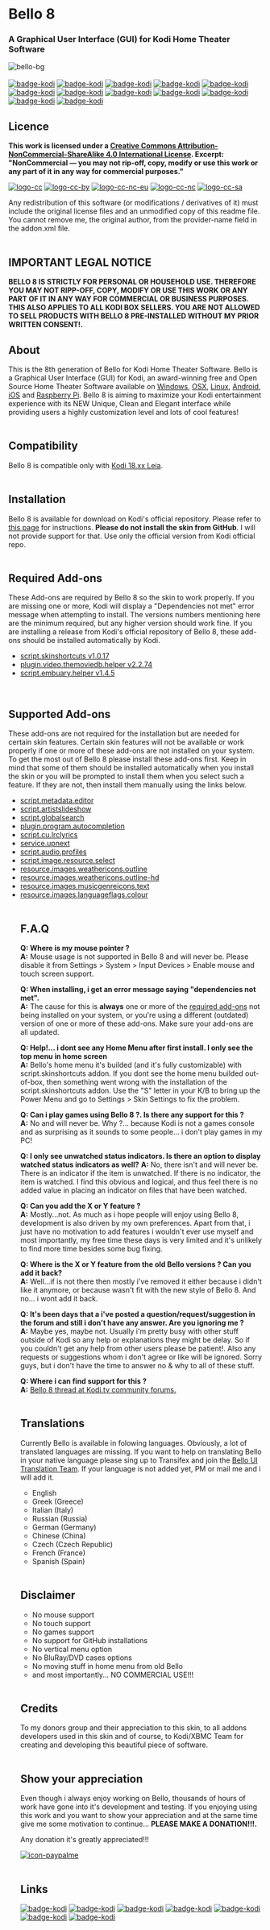 # Bello 8
### A Graphical User Interface (GUI) for Kodi Home Theater Software
![bello-bg](https://i.imgur.com/Ya12jdk.jpg)
<br><br>
[![badge-kodi](https://img.shields.io/badge/Licence-440E66.svg?style=plastic)](#Licence) [![badge-kodi](https://img.shields.io/badge/Legal_Notice-440E66.svg?style=plastic)](#IMPORTANT-LEGAL-NOTICE) [![badge-kodi](https://img.shields.io/badge/About-440E66.svg?style=plastic)](#About) [![badge-kodi](https://img.shields.io/badge/Compatibility-440E66.svg?style=plastic)](#Compatibility) [![badge-kodi](https://img.shields.io/badge/Installation-440E66.svg?style=plastic)](#Installation) [![badge-kodi](https://img.shields.io/badge/Required_Add--ons-440E66.svg?style=plastic)](#Required-Add-ons) [![badge-kodi](https://img.shields.io/badge/Supported_Add--ons-440E66.svg?style=plastic)](#Supported-Add-ons) [![badge-kodi](https://img.shields.io/badge/F.A.Q-440E66.svg?style=plastic)](#FAQ) [![badge-kodi](https://img.shields.io/badge/Disclaimer-440E66.svg?style=plastic)](#Disclaimer) [![badge-kodi](https://img.shields.io/badge/Credits-440E66.svg?style=plastic)](#Credits) [![badge-kodi](https://img.shields.io/badge/Donate_Now!-440E66.svg?style=plastic)](#Show-your-appreciation) [![badge-kodi](https://img.shields.io/badge/Links-440E66.svg?style=plastic)](#Links) 

## Licence
**This work is licensed under a <a rel="license" href="http://creativecommons.org/licenses/by-nc-sa/4.0/">Creative Commons Attribution-NonCommercial-ShareAlike 4.0 International License</a>. Excerpt: "NonCommercial — you may not rip-off, copy, modify or use this work or any part of it in any way for commercial purposes."**
<br>

[![logo-cc](https://mirrors.creativecommons.org/presskit/icons/cc.svg)](http://creativecommons.org/licenses/by-nc-sa/4.0/) [![logo-cc-by](https://mirrors.creativecommons.org/presskit/icons/by.svg)](http://creativecommons.org/licenses/by-nc-sa/4.0/) [![logo-cc-nc-eu](https://mirrors.creativecommons.org/presskit/icons/nc-eu.svg)](http://creativecommons.org/licenses/by-nc-sa/4.0/) [![logo-cc-nc](https://mirrors.creativecommons.org/presskit/icons/nc.svg)](http://creativecommons.org/licenses/by-nc-sa/4.0/) [![logo-cc-sa](https://mirrors.creativecommons.org/presskit/icons/sa.svg)](http://creativecommons.org/licenses/by-nc-sa/4.0/)

Any redistribution of this software (or modifications / derivatives of it) must include the original license files and an unmodified copy of this readme file. You cannot remove me, the original author, from the provider-name field in the addon.xml file.
<br><br>

## IMPORTANT LEGAL NOTICE
**BELLO 8 IS STRICTLY FOR PERSONAL OR HOUSEHOLD USE. THEREFORE YOU MAY NOT RIPP-OFF, COPY, MODIFY OR USE THIS WORK OR ANY PART OF IT IN ANY WAY FOR COMMERCIAL OR BUSINESS PURPOSES. THIS ALSO APPLIES TO ALL KODI BOX SELLERS. YOU ARE NOT ALLOWED TO SELL PRODUCTS WITH BELLO 8 PRE-INSTALLED WITHOUT MY PRIOR WRITTEN CONSENT!.**


## About
This is the 8th generation of Bello for Kodi Home Theater Software. Bello is a Graphical User Interface (GUI) for Kodi, an award-winning free and Open Source Home Theater Software available on [Windows](https://kodi.tv/download/849), [OSX](https://kodi.tv/download/851), [Linux](https://kodi.tv/download/850), [Android](https://kodi.tv/download/852), [iOS](https://kodi.tv/download/854) and [Raspberry Pi](https://kodi.tv/download/853). Bello 8 is aiming to maximize your Kodi entertainment experience with its NEW Unique, Clean and Elegant interface while providing users a highly customization level and lots of cool features!
<br><br>

## Compatibility
Bello 8 is compatible only with [Kodi 18.xx Leia](https://kodi.tv/download).
<br><br>

## Installation
Bello 8 is available for download on Kodi's official repository. Please refer to [this page](http://wiki.kodi.tv/index.php?title=HOW-TO:Change_skins) for instructions.
**Please do not install the skin from GitHub**. I will not provide support for that. Use only the official version from Kodi official repo.
<br><br>

## Required Add-ons
These Add-ons are required by Bello 8 so the skin to work properly. If you are missing one or more, Kodi will display a "Dependencies not met" error message when attempting to install. The versions numbers mentioning here are the minimum required, but any higher version should work fine. If you are installing a release from Kodi's official repository of Bello 8, these add-ons should be installed automatically by Kodi.
<ul><li><a href="http://mirrors.xbmc.org/addons/matrix/script.skinshortcuts/">script.skinshortcuts v1.0.17</a></li>
<li><a href="http://mirrors.xbmc.org/addons/matrix/plugin.video.themoviedb.helper/">plugin.video.themoviedb.helper v2.2.74</a></li>
<li><a href="http://mirrors.xbmc.org/addons/matrix/script.embuary.helper/">script.embuary.helper v1.4.5</a></li></ul>
<br>

## Supported Add-ons
These add-ons are not required for the installation but are needed for certain skin features. Certain skin features will not be available or work properly if one or more of these add-ons are not installed on your system. To get the most out of Bello 8 please install these add-ons first. Keep in mind that some of them should be installed automatically when you install the skin or you will be prompted to install them when you select such a feature. If they are not, then install them manually using the links below.
<ul><li><a href="http://mirrors.xbmc.org/addons/matrix/script.metadata.editor/">script.metadata.editor</a></li>
<li><a href="http://mirrors.xbmc.org/addons/matrix/script.artistslideshow/">script.artistslideshow</a></li>
<li><a href="http://mirrors.xbmc.org/addons/matrix/script.globalsearch/">script.globalsearch</a></li>
<li><a href="http://mirrors.xbmc.org/addons/matrix/plugin.program.autocompletion/">plugin.program.autocompletion</a></li>
<li><a href="http://mirrors.xbmc.org/addons/matrix/script.cu.lrclyrics/">script.cu.lrclyrics</a></li>
<li><a href="http://mirrors.xbmc.org/addons/matrix/service.upnext/">service.upnext</a></li>
<li><a href="http://mirrors.xbmc.org/addons/matrix/script.audio.profiles/">script.audio.profiles</a></li>
<li><a href="http://mirrors.xbmc.org/addons/matrix/script.image.resource.select/">script.image.resource.select</a></li>
<li><a href="http://mirrors.xbmc.org/addons/matrix/resource.images.weathericons.outline/">resource.images.weathericons.outline</a></li>
<li><a href="http://mirrors.xbmc.org/addons/matrix/resource.images.weathericons.outline-hd/">resource.images.weathericons.outline-hd</a></li>
<li><a href="http://mirrors.xbmc.org/addons/matrix/resource.images.musicgenreicons.text/">resource.images.musicgenreicons.text</a></li>
<li><a href="http://mirrors.xbmc.org/addons/matrix/resource.images.languageflags.colour/">resource.images.languageflags.colour</a></li>
<br>

## F.A.Q
**Q: Where is my mouse pointer ?**
<br>**A:** Mouse usage is not supported in Bello 8 and will never be. Please disable it from Settings > System > Input Devices > Enable mouse and touch screen support.

**Q: When installing, i get an error message saying "dependencies not met".**
<br>**A:** The cause for this is **always** one or more of the [required add-ons](#Required-Add-ons) not being installed on your system, or you're using a different (outdated) version of one or more of these add-ons. Make sure your add-ons are all updated.

**Q: Help!... i dont see any Home Menu after first install. I only see the top menu in home screen**
<br>**A:** Bello's home menu it's builded (and it's fully customizable) with script.skinshortcuts addon. If you dont see the home menu builded out-of-box, then something went wrong with the installation of the script.skinshortcuts addon. Use the "S" letter in your K/B to bring up the Power Menu and go to Settings > Skin Settings to fix the problem. 

**Q: Can i play games using Bello 8 ?. Is there any support for this ?**
<br>**A:** No and will never be. Why ?... because Kodi is not a games console and as surprising as it sounds to some people... i don't play games in my PC!

**Q: I only see unwatched status indicators. Is there an option to display watched status indicators as well?**
**A:** No, there isn't and will never be. There is an indicator if the item is unwatched. If there is no indicator, the item is watched. I find this obvious and logical, and thus feel there is no added value in placing an indicator on files that have been watched. 

**Q: Can you add the X or Y feature ?**
<br>**A:** Mostly...not. As much as i hope people will enjoy using Bello 8, development is also driven by my own preferences. Apart from that, i just have no motivation to add features i wouldn't ever use myself and most importantly, my free time these days is very limited and it's unlikely to find more time besides some bug fixing.

**Q: Where is the X or Y feature from the old Bello versions ? Can you add it back?**
<br>**A:** Well...if is not there then mostly i've removed it either because i didn't like it anymore, or because wasn't fit with the new style of Bello 8. And no... i wont add it back.

**Q: It's been days that a i've posted a question/request/suggestion in the forum and still i don't have any answer. Are you ignoring me ?**
<br>**A:** Maybe yes, maybe not. Usually i'm pretty busy with other stuff outside of Kodi so any help or explanations they might be delay. So if you couldn't get any help from other users please be patient!. Also any requests or suggestions whom i don't agree or like will be ignored. Sorry guys, but i don't have the time to answer no & why to all of these stuff.

**Q: Where i can find support for this ?**
<br>**A:** [Bello 8 thread at Kodi.tv community forums.](https://forum.kodi.tv/showthread.php?tid=335209)
<br><br>

## Translations
Currently Bello is available in folowing languages. Obviously, a lot of translated languages are missing. If you want to help on translating Bello in your native language please sing up to Transifex and join the [Bello UI Translation Team](https://www.transifex.com/bello-ui/bello-translation-team/dashboard/). If your language is not added yet, PM or mail me and i will add it.
<ul><li>English</li>
<li>Greek (Greece)</li>
<li>Italian (Italy)</li>
<li>Russian (Russia)</li>
<li>German (Germany)</li>
<li>Chinese (China)</li>
<li>Czech (Czech Republic)</li>
<li>French (France)</li>
<li>Spanish (Spain)</li></ul>
<br>

## Disclaimer
<ul><li>No mouse support</li>
<li>No touch support</li>
<li>No games support</li>
<li>No support for GitHub installations</li>
<li>No vertical menu option</li>
<li>No BluRay/DVD cases options</li>
<li>No moving stuff in home menu from old Bello</li>
<li>and most importantly... NO COMMERCIAL USE!!!</li></ul>
<br>

## Credits
To my donors group and their appreciation to this skin, to all addons developers used in this skin and of course, to Kodi/XBMC Team for creating and developing this beautiful piece of software.
<br><br>

## Show your appreciation
Even though i always enjoy working on Bello, thousands of hours of work have gone into it's development and testing. If you enjoying using this work and you want to show your appreciation and at the same time give me some motivation to continue... ****PLEASE MAKE A DONATION**!!!.**

Any donation it's greatly appreciated!!!

[![icon-paypalme](http://i.imgur.com/6kI9fcu.png)](https://www.paypal.me/Nessus)
<br><br>

## Links
[![badge-kodi](https://img.shields.io/badge/Powered_by-Kodi_18.xx-blue.svg)](https://kodi.tv/)  [![badge-kodi](https://img.shields.io/badge/Current_Version-v7.0.0-8D4DE9.svg)](https://kodi.tv/addon/skins/bello-7)  [![badge-kodi](https://img.shields.io/badge/Skin-Support-red.svg)](https://forum.kodi.tv/forumdisplay.php?fid=198) [![badge-kodi](https://img.shields.io/badge/Skin-Gallery-571181.svg)](https://imgur.com/a/BMt48) [![badge-kodi](https://img.shields.io/badge/@-Fanart.tv-4949E7.svg)](https://fanart.tv/) [![badge-kodi](https://img.shields.io/badge/@-TMDB-00BECA.svg)](https://www.themoviedb.org/)  [![badge-kodi](https://img.shields.io/badge/Creative_Commons-BY--NC--SA-78DE00.svg)](https://creativecommons.org/licenses/by-nc-sa/4.0/)

<!-- [![badge-kodi](https://img.shields.io/badge/Kodi-Wiki-FACE14.svg)](https://kodi.wiki/) -->

